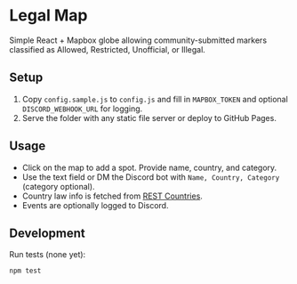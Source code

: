 # Legal Map

Simple React + Mapbox globe allowing community-submitted markers classified as Allowed, Restricted, Unofficial, or Illegal.

## Setup
1. Copy `config.sample.js` to `config.js` and fill in `MAPBOX_TOKEN` and optional `DISCORD_WEBHOOK_URL` for logging.
2. Serve the folder with any static file server or deploy to GitHub Pages.

## Usage
- Click on the map to add a spot. Provide name, country, and category.
- Use the text field or DM the Discord bot with `Name, Country, Category` (category optional).
- Country law info is fetched from [REST Countries](https://restcountries.com/).
- Events are optionally logged to Discord.

## Development
Run tests (none yet):
```bash
npm test
```